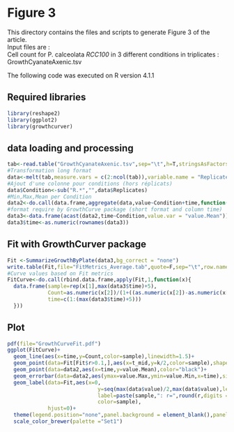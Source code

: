 # Figure 3  
This directory contains the files and scripts to generate Figure 3 of the article.  
Input files are :  
Cell count for P. calceolata _RCC100_ in 3 different conditions in triplicates : GrowthCyanateAxenic.tsv  

The following code was executed on R version 4.1.1

## Required libraries  
```r
library(reshape2)
library(ggplot2)
library(growthcurver)
```
## data loading and processing
```r
tab<-read.table("GrowthCyanateAxenic.tsv",sep="\t",h=T,stringsAsFactors = FALSE)
#Transformation long format
data<-melt(tab,measure.vars = c(2:ncol(tab)),variable.name = "Replicates")
#Ajout d'une colonne pour conditions (hors réplicats)
data$Condition<-sub("R.*","",data$Replicates)
#Min,Max,Mean per Condition
data2<-do.call(data.frame,aggregate(data,value~Condition+time,function(x){c(Min=min(x),Max=max(x),Mean=mean(x))}))
#format require by GrowthCurve package (short format and column time)
data3<-data.frame(acast(data2,time~Condition,value.var = "value.Mean"))
data3$time<-as.numeric(rownames(data3))
```
## Fit with GrowthCurver package
```r
Fit <-SummarizeGrowthByPlate(data3,bg_correct = "none")
write.table(Fit,file="FitMetrics_Average.tab",quote=F,sep="\t",row.names = F)
#Curve values based on Fit metrics
FitCurve<-do.call(rbind.data.frame,apply(Fit,1,function(x){
  data.frame(sample=rep(x[1],max(data3$time)+5),
             Count=as.numeric(x[2])/(1+((as.numeric(x[2])-as.numeric(x[3]))/as.numeric(x[3]))*exp(-as.numeric(x[4])*c(1:(max(data3$time)+5)))),
             time=c(1:(max(data3$time)+5)))
  }))
```
## Plot
```r
pdf(file="GrowthCurveFit.pdf")
ggplot(FitCurve)+
  geom_line(aes(x=time,y=Count,color=sample),linewidth=1.5)+
  geom_point(data=Fit[Fit$r>0.1,],aes(x=t_mid,y=k/2,color=sample),shape=18,size=5)+
  geom_point(data=data2,aes(x=time,y=value.Mean),color="black")+
  geom_errorbar(data=data2,aes(ymax=value.Max,ymin=value.Min,x=time),size=1)+
  geom_label(data=Fit,aes(x=0,
                             y=seq(max(data$value)/2,max(data$value),length.out=nrow(Fit)),
                             label=paste(sample,": r=",round(r,digits = 2),sep=""),
                             color=sample),
             hjust=0)+
  theme(legend.position="none",panel.background = element_blank(),panel.grid=element_line(colour="grey75",linetype=2))+
  scale_color_brewer(palette ="Set1")
```
